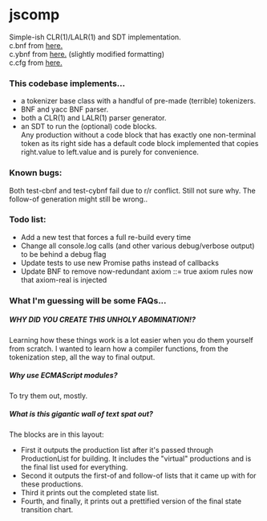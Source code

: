 # jscomp

Simple-ish CLR(1)/LALR(1) and SDT implementation.  
c.bnf from [here.](https://cs.wmich.edu/~gupta/teaching/cs4850/sumII06/The%20syntax%20of%20C%20in%20Backus-Naur%20form.htm)  
c.ybnf from [here.](http://www.cs.man.ac.uk/~pjj/bnf/c_syntax.bnf) (slightly modified formatting)  
c.cfg from [here.](https://www.cs.dartmouth.edu/~mckeeman/cs48/references/c.html)  

### This codebase implements...
* a tokenizer base class with a handful of pre-made (terrible) tokenizers.
* BNF and yacc BNF parser.  
* both a CLR(1) and LALR(1) parser generator.
* an SDT to run the (optional) code blocks.  
 Any production without a code block that has exactly one non-terminal token as its right side has a default code block implemented that copies right.value to left.value and is purely for convenience.

### Known bugs:

Both test-cbnf and test-cybnf fail due to r/r conflict. Still not sure why. The follow-of generation might still be wrong..

### Todo list:

* Add a new test that forces a full re-build every time  
* Change all console.log calls (and other various debug/verbose output) to be behind a debug flag  
* Update tests to use new Promise paths instead of callbacks  
* Update BNF to remove now-redundant axiom ::= true axiom rules now that axiom-real is injected

### What I'm guessing will be some FAQs...

##### WHY DID YOU CREATE THIS UNHOLY ABOMINATION!?
Learning how these things work is a lot easier when you do them yourself from scratch. I wanted to learn how a compiler functions, from the tokenization step, all the way to final output.

##### Why use ECMAScript modules?
To try them out, mostly.

##### What is this gigantic wall of text spat out?
The blocks are in this layout:
* First it outputs the production list after it's passed through ProductionList for building. It includes the "virtual" productions and is the final list used for everything.
* Second it outputs the first-of and follow-of lists that it came up with for these productions.
* Third it prints out the completed state list.
* Fourth, and finally, it prints out a prettified version of the final state transition chart.
